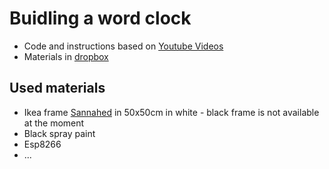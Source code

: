 # Buidling a word clock

- Code and instructions based on [Youtube Videos](https://www.dropbox.com/scl/fo/zozkr9j834fmk37f31bs8/AFAWxrBGYIu168tgeAmM1po?rlkey=7jel52f355sfnzqkmx1n4fyvp&e=1&dl=0)
- Materials in [dropbox](https://www.dropbox.com/scl/fo/zozkr9j834fmk37f31bs8/AFAWxrBGYIu168tgeAmM1po?rlkey=7jel52f355sfnzqkmx1n4fyvp&e=1&dl=0)

## Used materials
- Ikea frame [Sannahed](https://www.ikea.com/de/de/p/sannahed-rahmen-weiss-80528168/) in 50x50cm in white - black frame is not available at the moment
- Black spray paint
- Esp8266
- ...
